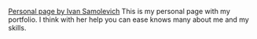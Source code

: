 <a href="https://samolevich2017.github.io/personal-page/">Personal page by Ivan Samolevich</a>
This is my personal page with my portfolio. I think with her help you can ease knows many about me and my skills.
